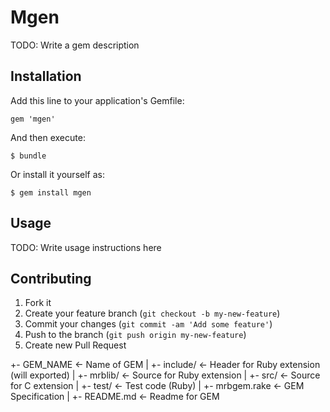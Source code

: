 # Mgen

TODO: Write a gem description

## Installation

Add this line to your application's Gemfile:

    gem 'mgen'

And then execute:

    $ bundle

Or install it yourself as:

    $ gem install mgen

## Usage

TODO: Write usage instructions here

## Contributing

1. Fork it
2. Create your feature branch (`git checkout -b my-new-feature`)
3. Commit your changes (`git commit -am 'Add some feature'`)
4. Push to the branch (`git push origin my-new-feature`)
5. Create new Pull Request





+- GEM_NAME         <- Name of GEM
   |
   +- include/      <- Header for Ruby extension (will exported)
   |
   +- mrblib/       <- Source for Ruby extension
   |
   +- src/          <- Source for C extension
   |
   +- test/         <- Test code (Ruby)
   |
   +- mrbgem.rake   <- GEM Specification
   |
   +- README.md     <- Readme for GEM
